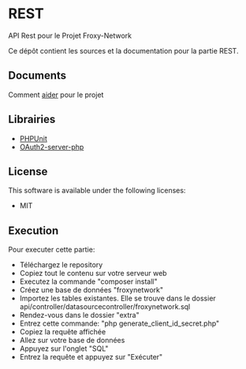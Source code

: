 # REST
API Rest pour le Projet Froxy-Network

Ce dépôt contient les sources et la documentation pour la partie REST.

## Documents
Comment [aider](https://github.com/FroxyNetwork/REST/blob/develop/docs/howto_help.md) pour le projet

## Librairies
- [PHPUnit](https://phpunit.de/)
- [OAuth2-server-php](https://bshaffer.github.io/oauth2-server-php-docs/)

## License
This software is available under the following licenses:

  * MIT

## Execution
Pour executer cette partie:
- Téléchargez le repository
- Copiez tout le contenu sur votre serveur web
- Executez la commande "composer install"
- Créez une base de données "froxynetwork"
- Importez les tables existantes. Elle se trouve dans le dossier api/controller/datasourcecontroller/froxynetwork.sql
- Rendez-vous dans le dossier "extra"
- Entrez cette commande: "php generate_client_id_secret.php"
- Copiez la requête affichée
- Allez sur votre base de données
- Appuyez sur l'onglet "SQL"
- Entrez la requête et appuyez sur "Exécuter"
